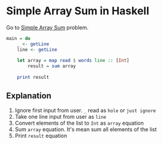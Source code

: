 # Simple Array Sum in Haskell
Go to [Simple Array Sum](..) problem.

```haskell
main = do
    _ <- getLine
    line <- getLine
    
    let array = map read $ words line :: [Int]
        result = sum array
        
    print result
```

## Explanation
1. Ignore first input from user. `_` read as `hole` or `just ignore`
2. Take one line input from user as `line`
3. Convert elements of the list to `Int` as `array` equation
4. Sum `array` equation. It's mean sum all elements of the list
5. Print `result` equation

